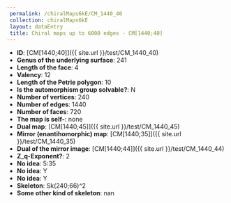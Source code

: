 ```yaml
--- 
 permalink: /chiralMaps6kE/CM_1440_40 
 collection: chiralMaps6kE
 layout: dataEntry
 title: Chiral maps up to 6000 edges - CM[1440;40]
---
```


- **ID**: [CM[1440;40]]({{ site.url }}/test/CM_1440_40)
- **Genus of the underlying surface**: 241
- **Length of the face**: 4
- **Valency**: 12
- **Length of the Petrie polygon**: 10
- **Is the automorphism group solvable?**: N
- **Number of vertices**: 240
- **Number of edges**: 1440
- **Number of faces**: 720
- **The map is self-**: none
- **Dual map**: [CM[1440;45]]({{ site.url }}/test/CM_1440_45)
- **Mirror (enantihomorphic) map**: [CM[1440;35]]({{ site.url }}/test/CM_1440_35)
- **Dual of the mirror image**: [CM[1440;44]]({{ site.url }}/test/CM_1440_44)
- **Z_q-Exponent?**: 2
- **No idea**:  5:35
- **No idea**: Y
- **No idea**: Y
- **Skeleton**: Sk(240;66)^2
- **Some other kind of skeleton**: nan
